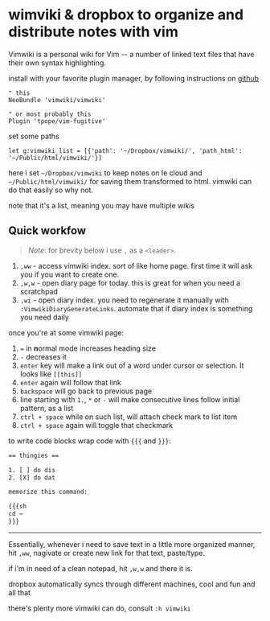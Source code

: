 # wimviki & dropbox to organize and distribute notes with vim

Vimwiki is a personal wiki for Vim -- a number of linked text files that have
their own syntax highlighting.

install with your favorite plugin manager, by following instructions on [github](https://github.com/vimwiki/vimwiki)

```vim
" this
NeoBundle 'vimwiki/vimwiki'

" or most probably this
Plugin 'tpope/vim-fugitive'
```

set some paths

```vim
let g:vimwiki_list = [{'path': '~/Dropbox/vimwiki/', 'path_html': '~/Public/html/vimwiki/'}]
```

here i set `~/Dropbox/vimwiki` to keep notes on le cloud and
`~/Public/html/vimwiki/` for saving them transformed to html. vimwiki
can do that easily so why not.

note that it's a list, meaning you may have multiple *wiki*s


## Quick workfow

> *Note*: for brevity below i use `,` as a `<leader>`.

1. `,ww` - access vimwiki index. sort of like home page. first time it
   will ask you if you want to create one.
2. `,w,w` - open diary page for today. this is great for when you need a
   scratchpad
3. `,wi` - open diary index. you need to regenerate it manually with
   `:VimwikiDiaryGenerateLinks`. automate that if diary index is something
   you need daily

once you're at some vimwiki page:

1. `=` in **n**ormal mode increases heading size
2. `-` decreases it
3. `enter` key will make a link out of a word under cursor or selection.
   It looks like `[[this]]`
4. `enter` again will follow that link
4. `backspace` will go back to previous page
5. line starting with `1.`, `*` or `-` will make consecutive lines
   follow initial pattern, as a list
6. `ctrl + space` while on such list, will attach check mark to list
   item
7. `ctrl + space` again will toggle that checkmark

to write code blocks wrap code with `{{{` and `}}}`:

```html
== thingies ==

1. [ ] do dis
2. [X] do dat

memorize this command:

{{{sh
cd ~
}}}

```

---

Essentially, whenever i need to save text in a little more organized
manner, hit `,ww`, nagivate or create new link for that text,
paste/type.

if i'm in need of a clean notepad, hit `,w,w` and there it is.

dropbox automatically syncs through different machines, cool and fun and
all that

there's plenty more vimwiki can do, consult `:h vimwiki`

